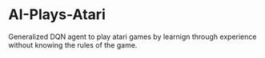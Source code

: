# AI-Plays-Atari
Generalized DQN agent to play atari games by learnign through experience without knowing the rules of the game.
